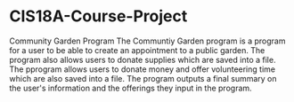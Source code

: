 # CIS18A-Course-Project
Community Garden Program
The Communtiy Garden program is a program for a user to be able to create an appointment to a public garden. The program also allows users to donate supplies which are saved into a file. The pprogram allows users to donate money and offer volunteering time which are also saved into a file. The program outputs a final summary on the user's information and the offerings they input in the program. 
